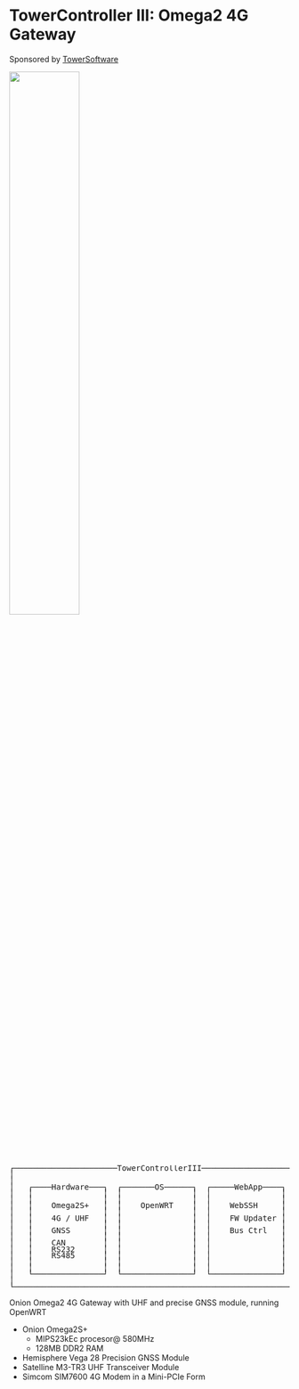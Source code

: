# TowerController III: Omega2 4G Gateway

Sponsored by [TowerSoftware](http://www.towersoftwareltd.com/)

<img src="https://github.com/hotteshen/omega2-4g-gateway/blob/develop/doc/image/preview-3d.png?raw=true" style="width: 50%;">

<style>
.markdown-body .highlight pre, .markdown-body pre {
  font-size: 1em;
  line-height: 0.8em;
}
</style>
<pre style="line-height: .8em; font-size: 1em;">
┌──────────────────────TowerControllerIII─────────────────────┐
│                                                             │
│                                                             │
│   ┌────Hardware───┐  ┌───────OS──────┐  ┌─────WebApp────┐   │
│   │               │  │               │  │               │   │
│   │               │  │               │  │               │   │
│   │    Omega2S+   │  │    OpenWRT    │  │    WebSSH     │   │
│   │               │  │               │  │               │   │
│   │    4G / UHF   │  │               │  │    FW Updater │   │
│   │               │  │               │  │               │   │
│   │    GNSS       │  │               │  │    Bus Ctrl   │   │
│   │               │  │               │  │               │   │
│   │    CAN        │  │               │  │               │   │
│   │    RS232      │  │               │  │               │   │
│   │    RS485      │  │               │  │               │   │
│   │               │  │               │  │               │   │
│   │               │  │               │  │               │   │
│   └───────────────┘  └───────────────┘  └───────────────┘   │
│                                                             │
└─────────────────────────────────────────────────────────────┘
</pre>

Onion Omega2 4G Gateway with UHF and precise GNSS module, running OpenWRT
* Onion Omega2S+
  - MIPS23kEc procesor@ 580MHz
  - 128MB DDR2 RAM
* Hemisphere Vega 28 Precision GNSS Module
* Satelline M3-TR3 UHF Transceiver Module
* Simcom SIM7600 4G Modem in a Mini-PCIe Form
